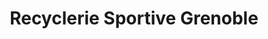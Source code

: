 ---
title: "Recyclerie Sportive Grenoble"
url: /grenoble/recyclerie-sportive-grenoble/
shop: vélo
---